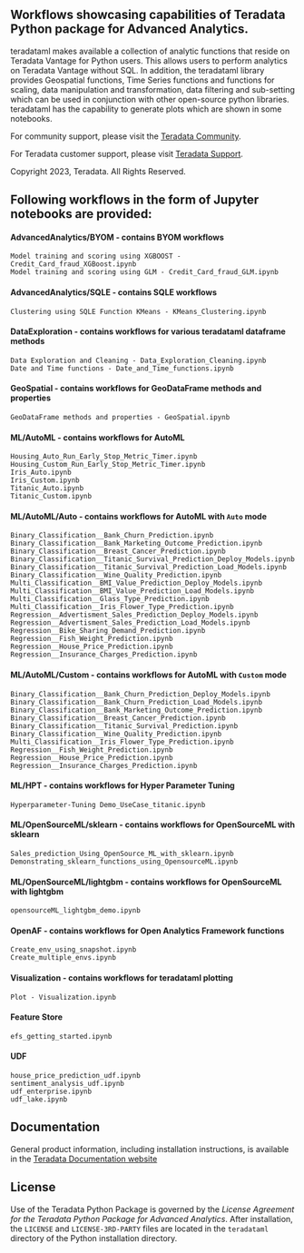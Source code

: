 ## Workflows showcasing capabilities of Teradata Python package for Advanced Analytics.

teradataml makes available a collection of analytic functions that reside on Teradata Vantage for Python users. This allows users to perform analytics on Teradata Vantage without SQL. In addition, the teradataml library provides Geospatial functions, Time Series functions and functions for scaling, data manipulation and transformation, data filtering and sub-setting which can be used in conjunction with other open-source python libraries.
teradataml has the capability to generate plots which are shown in some notebooks. 

For community support, please visit the [Teradata Community](https://support.teradata.com/community?id=community_forum&sys_id=14fe131e1bf7f304682ca8233a4bcb1d).

For Teradata customer support, please visit [Teradata Support](https://support.teradata.com/csm).

Copyright 2023, Teradata. All Rights Reserved.

## Following workflows in the form of Jupyter notebooks are provided:

#### AdvancedAnalytics/BYOM - contains BYOM workflows
    Model training and scoring using XGBOOST - Credit_Card_fraud_XGBoost.ipynb
    Model training and scoring using GLM - Credit_Card_fraud_GLM.ipynb

#### AdvancedAnalytics/SQLE - contains SQLE workflows
    Clustering using SQLE Function KMeans - KMeans_Clustering.ipynb

#### DataExploration - contains workflows for various teradataml dataframe methods 
    Data Exploration and Cleaning - Data_Exploration_Cleaning.ipynb
    Date and Time functions - Date_and_Time_functions.ipynb

#### GeoSpatial - contains workflows for GeoDataFrame methods and properties
    GeoDataFrame methods and properties - GeoSpatial.ipynb

#### ML/AutoML - contains workflows for AutoML 
    Housing_Auto_Run_Early_Stop_Metric_Timer.ipynb
    Housing_Custom_Run_Early_Stop_Metric_Timer.ipynb
    Iris_Auto.ipynb
    Iris_Custom.ipynb
    Titanic_Auto.ipynb
    Titanic_Custom.ipynb

#### ML/AutoML/Auto - contains workflows for AutoML with `Auto` mode
    Binary_Classification__Bank_Churn_Prediction.ipynb
    Binary_Classification__Bank_Marketing_Outcome_Prediction.ipynb
    Binary_Classification__Breast_Cancer_Prediction.ipynb
    Binary_Classification__Titanic_Survival_Prediction_Deploy_Models.ipynb
    Binary_Classification__Titanic_Survival_Prediction_Load_Models.ipynb
    Binary_Classification__Wine_Quality_Prediction.ipynb
    Multi_Classification__BMI_Value_Prediction_Deploy_Models.ipynb
    Multi_Classification__BMI_Value_Prediction_Load_Models.ipynb
    Multi_Classification__Glass_Type_Prediction.ipynb
    Multi_Classification__Iris_Flower_Type_Prediction.ipynb
    Regression__Advertisment_Sales_Prediction_Deploy_Models.ipynb
    Regression__Advertisment_Sales_Prediction_Load_Models.ipynb
    Regression__Bike_Sharing_Demand_Prediction.ipynb
    Regression__Fish_Weight_Prediction.ipynb
    Regression__House_Price_Prediction.ipynb
    Regression__Insurance_Charges_Prediction.ipynb

#### ML/AutoML/Custom - contains workflows for AutoML with `Custom` mode
    Binary_Classification__Bank_Churn_Prediction_Deploy_Models.ipynb
    Binary_Classification__Bank_Churn_Prediction_Load_Models.ipynb
    Binary_Classification__Bank_Marketing_Outcome_Prediction.ipynb
    Binary_Classification__Breast_Cancer_Prediction.ipynb
    Binary_Classification__Titanic_Survival_Prediction.ipynb
    Binary_Classification__Wine_Quality_Prediction.ipynb
    Multi_Classification__Iris_Flower_Type_Prediction.ipynb
    Regression__Fish_Weight_Prediction.ipynb
    Regression__House_Price_Prediction.ipynb
    Regression__Insurance_Charges_Prediction.ipynb

#### ML/HPT - contains workflows for Hyper Parameter Tuning
    Hyperparameter-Tuning Demo_UseCase_titanic.ipynb

#### ML/OpenSourceML/sklearn - contains workflows for OpenSourceML with sklearn 
    Sales_prediction_Using_OpenSource_ML_with_sklearn.ipynb
    Demonstrating_sklearn_functions_using_OpensourceML.ipynb

#### ML/OpenSourceML/lightgbm - contains workflows for OpenSourceML with lightgbm 
    opensourceML_lightgbm_demo.ipynb

#### OpenAF - contains workflows for Open Analytics Framework functions
    Create_env_using_snapshot.ipynb
    Create_multiple_envs.ipynb

#### Visualization - contains workflows for teradataml plotting
    Plot - Visualization.ipynb 

#### Feature Store
    efs_getting_started.ipynb

#### UDF
    house_price_prediction_udf.ipynb
    sentiment_analysis_udf.ipynb
    udf_enterprise.ipynb
    udf_lake.ipynb

## Documentation

General product information, including installation instructions, is available in the [Teradata Documentation website](https://docs.teradata.com/search/documents?query=package+python+-lake&filters=category~%2522Programming+Reference%2522_%2522User+Guide%2522*prodname~%2522Teradata+Package+for+Python%2522_%2522Teradata+Python+Package%2522&sort=last_update&virtual-field=title_only&content-lang=)

## License

Use of the Teradata Python Package is governed by the *License Agreement for the Teradata Python Package for Advanced Analytics*. 
After installation, the `LICENSE` and `LICENSE-3RD-PARTY` files are located in the `teradataml` directory of the Python installation directory.

